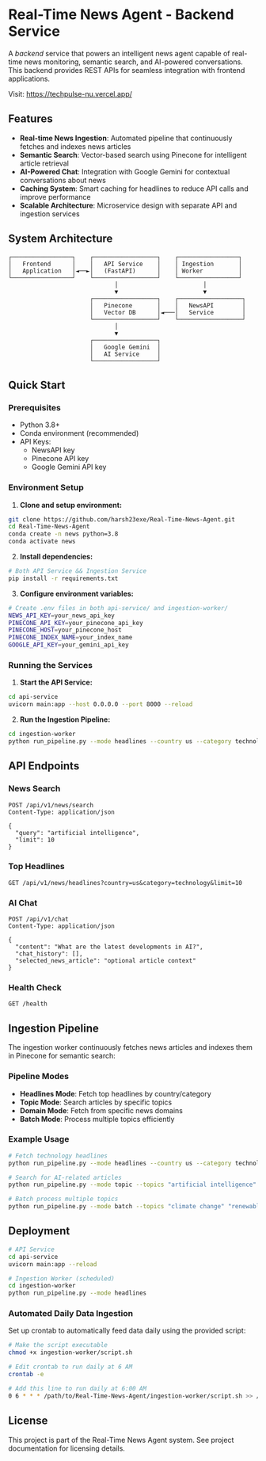 # Real-Time News Agent - Backend Service

A  *backend* service that powers an intelligent news agent capable of real-time news monitoring, semantic search, and AI-powered conversations. This backend provides REST APIs for seamless integration with frontend applications.

Visit: https://techpulse-nu.vercel.app/

## Features

- **Real-time News Ingestion**: Automated pipeline that continuously fetches and indexes news articles
- **Semantic Search**: Vector-based search using Pinecone for intelligent article retrieval
- **AI-Powered Chat**: Integration with Google Gemini for contextual conversations about news
- **Caching System**: Smart caching for headlines to reduce API calls and improve performance
- **Scalable Architecture**: Microservice design with separate API and ingestion services

## System Architecture

```
┌─────────────────┐    ┌──────────────────┐    ┌─────────────────┐
│   Frontend      │    │   API Service    │    │ Ingestion       │
│   Application   │◄──►│   (FastAPI)      │    │ Worker          │
└─────────────────┘    └──────────────────┘    └─────────────────┘
                              │                        │
                              ▼                        ▼
                       ┌──────────────────┐    ┌──────────────────┐
                       │   Pinecone       │    │   NewsAPI        │
                       │   Vector DB      │◄───│   Service        │
                       └──────────────────┘    └──────────────────┘
                              │
                              ▼
                       ┌──────────────────┐
                       │   Google Gemini  │
                       │   AI Service     │
                       └──────────────────┘
```

##  Quick Start

### Prerequisites

- Python 3.8+
- Conda environment (recommended)
- API Keys:
  - NewsAPI key
  - Pinecone API key
  - Google Gemini API key

### Environment Setup

1. **Clone and setup environment:**
```bash
git clone https://github.com/harsh23exe/Real-Time-News-Agent.git
cd Real-Time-News-Agent
conda create -n news python=3.8
conda activate news
```

2. **Install dependencies:**
```bash
# Both API Service && Ingestion Service
pip install -r requirements.txt
```

3. **Configure environment variables:**
```bash
# Create .env files in both api-service/ and ingestion-worker/
NEWS_API_KEY=your_news_api_key
PINECONE_API_KEY=your_pinecone_api_key
PINECONE_HOST=your_pinecone_host
PINECONE_INDEX_NAME=your_index_name
GOOGLE_API_KEY=your_gemini_api_key
```

### Running the Services

1. **Start the API Service:**
```bash
cd api-service
uvicorn main:app --host 0.0.0.0 --port 8000 --reload
```

2. **Run the Ingestion Pipeline:**
```bash
cd ingestion-worker
python run_pipeline.py --mode headlines --country us --category technology
```

## API Endpoints

### News Search
```http
POST /api/v1/news/search
Content-Type: application/json

{
  "query": "artificial intelligence",
  "limit": 10
}
```

### Top Headlines
```http
GET /api/v1/news/headlines?country=us&category=technology&limit=10
```

### AI Chat
```http
POST /api/v1/chat
Content-Type: application/json

{
  "content": "What are the latest developments in AI?",
  "chat_history": [],
  "selected_news_article": "optional article context"
}
```

### Health Check
```http
GET /health
```

## Ingestion Pipeline

The ingestion worker continuously fetches news articles and indexes them in Pinecone for semantic search:

### Pipeline Modes

- **Headlines Mode**: Fetch top headlines by country/category
- **Topic Mode**: Search articles by specific topics
- **Domain Mode**: Fetch from specific news domains
- **Batch Mode**: Process multiple topics efficiently

### Example Usage

```bash
# Fetch technology headlines
python run_pipeline.py --mode headlines --country us --category technology

# Search for AI-related articles
python run_pipeline.py --mode topic --topics "artificial intelligence"

# Batch process multiple topics
python run_pipeline.py --mode batch --topics "climate change" "renewable energy"
```

## Deployment

```bash
# API Service
cd api-service
uvicorn main:app --reload

# Ingestion Worker (scheduled)
cd ingestion-worker
python run_pipeline.py --mode headlines
```

### Automated Daily Data Ingestion

Set up crontab to automatically feed data daily using the provided script:

```bash
# Make the script executable
chmod +x ingestion-worker/script.sh

# Edit crontab to run daily at 6 AM
crontab -e

# Add this line to run daily at 6:00 AM
0 6 * * * /path/to/Real-Time-News-Agent/ingestion-worker/script.sh >> /path/to/logs/cron.log 2>&1
```

## License

This project is part of the Real-Time News Agent system. See project documentation for licensing details.
